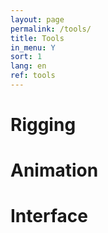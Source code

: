 ```yaml
---
layout: page
permalink: /tools/
title: Tools
in_menu: Y
sort: 1
lang: en
ref: tools
---
```


# Rigging

# Animation

# Interface

